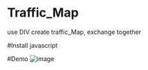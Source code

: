 # Traffic_Map
use DIV create traffic_Map,  exchange together

#Install
javascript

#Demo
![image](https://github.com/PatrickChou/traffic_Map/traffic/canvas_two_last/traffic_Img.png)
